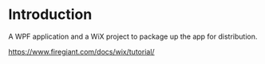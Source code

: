 # Introduction 
A WPF application and a WiX project to package up the app for distribution.

https://www.firegiant.com/docs/wix/tutorial/
